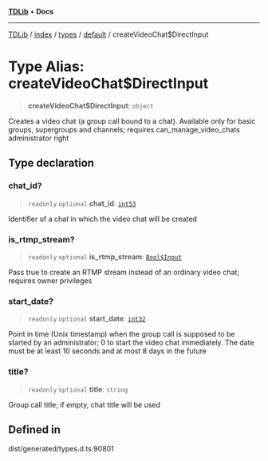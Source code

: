 [**TDLib**](../../../../../../README.md) • **Docs**

***

[TDLib](../../../../../../modules.md) / [index](../../../../../README.md) / [types](../../../README.md) / [default](../README.md) / createVideoChat$DirectInput

# Type Alias: createVideoChat$DirectInput

> **createVideoChat$DirectInput**: `object`

Creates a video chat (a group call bound to a chat). Available only for basic groups, supergroups and channels; requires can_manage_video_chats administrator right

## Type declaration

### chat\_id?

> `readonly` `optional` **chat\_id**: [`int53`](int53-1.md)

Identifier of a chat in which the video chat will be created

### is\_rtmp\_stream?

> `readonly` `optional` **is\_rtmp\_stream**: [`Bool$Input`](Bool$Input.md)

Pass true to create an RTMP stream instead of an ordinary video chat; requires owner privileges

### start\_date?

> `readonly` `optional` **start\_date**: [`int32`](int32-1.md)

Point in time (Unix timestamp) when the group call is supposed to be started by an administrator; 0 to start the video chat immediately. The date must be at least 10 seconds and at most 8 days in the future

### title?

> `readonly` `optional` **title**: `string`

Group call title; if empty, chat title will be used

## Defined in

dist/generated/types.d.ts:90801
